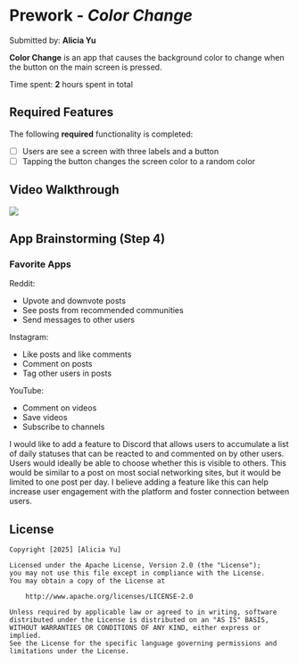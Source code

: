 # Prework - *Color Change*

Submitted by: **Alicia Yu**

**Color Change** is an app that causes the background color to change when the button on the main screen is pressed.

Time spent: **2** hours spent in total

## Required Features

The following **required** functionality is completed:

- [ ] Users are see a screen with three labels and a button
- [ ] Tapping the button changes the screen color to a random color
 
## Video Walkthrough
![](https://i.imgur.com/Ji1yWnC.gif)

## App Brainstorming (Step 4)

### Favorite Apps

Reddit:
 * Upvote and downvote posts
 * See posts from recommended communities
 * Send messages to other users

Instagram:
 * Like posts and like comments
 * Comment on posts
 * Tag other users in posts

YouTube:
 * Comment on videos
 * Save videos
 * Subscribe to channels

I would like to add a feature to Discord that allows users to accumulate a list of daily statuses that can be reacted to and commented on by other users. Users would ideally be able to choose whether this is visible to others. This would be similar to a post on most social networking sites, but it would be limited to one post per day. I believe adding a feature like this can help increase user engagement with the platform and foster connection between users. 
## License

    Copyright [2025] [Alicia Yu]

    Licensed under the Apache License, Version 2.0 (the "License");
    you may not use this file except in compliance with the License.
    You may obtain a copy of the License at

        http://www.apache.org/licenses/LICENSE-2.0

    Unless required by applicable law or agreed to in writing, software
    distributed under the License is distributed on an "AS IS" BASIS,
    WITHOUT WARRANTIES OR CONDITIONS OF ANY KIND, either express or implied.
    See the License for the specific language governing permissions and
    limitations under the License.
